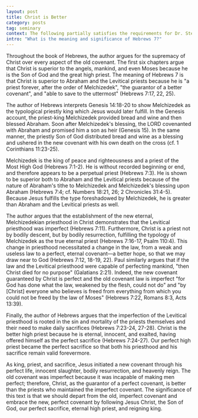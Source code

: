 ```yaml
---
layout: post
title: Christ is Better
category: posts
tag: seminary
context: The following partially satisfies the requirements for Dr. Steven McKinion's Biblical Hermeneutics class at Southeastern Baptist Theological Seminary.
intro: "What is the meaning and significance of Hebrews 7?"
---
```


Throughout the book of Hebrews, the author argues for the supremacy of Christ over every aspect of the old covenant. The first six chapters argue that Christ is superior to the angels, mankind, and even Moses because he is the Son of God and the great high priest. The meaning of Hebrews 7 is that Christ is superior to Abraham and the Levitical priests because he is "a priest forever, after the order of Melchizedek", "the guarantor of a better covenant", and "able to save to the uttermost" (Hebrews 7:17, 22, 25).

The author of Hebrews interprets Genesis 14:18-20 to show Melchizedek as the typological priestly king which Jesus would later fulfill. In the Genesis account, the priest-king Melchizedek provided bread and wine and then blessed Abraham. Soon after Melchizedek's blessing, the LORD covenanted with Abraham and promised him a son as heir (Genesis 15). In the same manner, the priestly Son of God distributed bread and wine as a blessing and ushered in the new covenant with his own death on the cross (cf. 1 Corinthians 11:23-25).

Melchizedek is the king of peace and righteousness and a priest of the Most High God (Hebrews 7:1-2). He is without recorded beginning or end, and therefore appears to be a perpetual priest (Hebrews 7:3). He is shown to be superior both to Abraham and the Levitical priests because of the nature of Abraham's tithe to Melchizedek and Melchizedek's blessing upon Abraham (Hebrews 7:4; cf. Numbers 18:21, 26; 2 Chronicles 31:4-5). Because Jesus fulfills the type foreshadowed by Melchizedek, he is greater than Abraham and the Levitical priests as well.

The author argues that the establishment of the new eternal, Melchizedekian priesthood in Christ demonstrates that the Levitical priesthood was imperfect (Hebrews 7:11). Furthermore, Christ is a priest not by bodily descent, but by bodily resurrection, fulfilling the typology of Melchizedek as the true eternal priest (Hebrews 7:16-17, Psalm 110:4). This change in priesthood necessitated a change in the law, from a weak and useless law to a perfect, eternal covenant—a better hope, so that we may draw near to God (Hebrews 7:12, 18-19, 22). Paul similarly argues that if the law and the Levitical priesthood were capable of perfecting mankind, "then Christ died for no purpose" (Galatians 2:21). Indeed, the new covenant guaranteed by Christ is perfect and the old covenant law is imperfect "for God has done what the law, weakened by the flesh, could not do" and "by [Christ] everyone who believes is freed from everything from which you could not be freed by the law of Moses" (Hebrews 7:22, Romans 8:3, Acts 13:39).

Finally, the author of Hebrews argues that the imperfection of the Levitical priesthood is rooted in the sin and mortality of the priests themselves and  their need to make daily sacrifices (Hebrews 7:23-24, 27-28). Christ is the better high priest because he is eternal, innocent, and exalted, having offered himself as the perfect sacrifice (Hebrews 7:24-27). Our perfect high priest became the perfect sacrifice so that both his priesthood and his sacrifice remain valid forevermore.

As king, priest, and sacrifice, Jesus initiated a new covenant through his perfect life, innocent slaughter, bodily resurrection, and heavenly reign. The old covenant was imperfect because it was incapable of making men perfect; therefore, Christ, as the guarantor of a perfect covenant, is better than the priests who maintained the imperfect covenant. The significance of this text is that we should depart from the old, imperfect covenant and embrace the new, perfect covenant by following Jesus Christ, the Son of God, our perfect sacrifice, eternal high priest, and reigning king.
